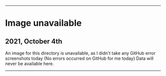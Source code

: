 
***

# Image unavailable

## 2021, October 4th

An image for this directory is unavailable, as I didn't take any GitHub error screenshots today (No errors occurred on GitHub for me today) Data will never be available here.

***
